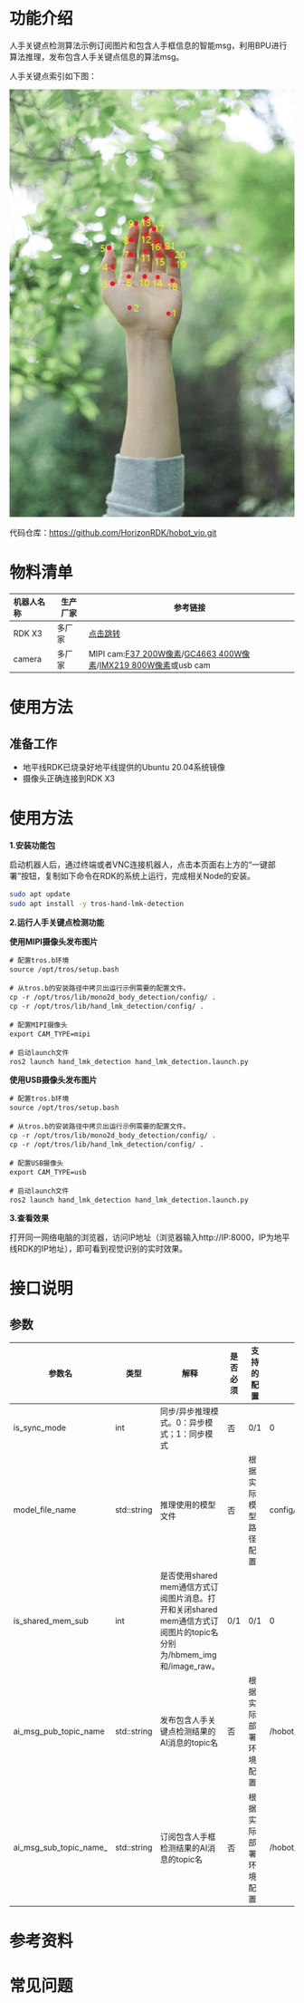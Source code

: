 # 功能介绍

人手关键点检测算法示例订阅图片和包含人手框信息的智能msg，利用BPU进行算法推理，发布包含人手关键点信息的算法msg。

人手关键点索引如下图：

![](./imgs/hand_lmk_index.jpeg)

代码仓库：<https://github.com/HorizonRDK/hobot_vio.git>

# 物料清单

| 机器人名称          | 生产厂家 | 参考链接                                                     |
| :------------------ | -------- | ------------------------------------------------------------ |
| RDK X3             | 多厂家 | [点击跳转](https://developer.horizon.ai/sunrise) |
| camera             | 多厂家 | MIPI cam:[F37 200W像素](https://detail.tmall.com/item.htm?abbucket=12&id=683310105141&ns=1&spm=a230r.1.14.28.1dd135f0wI2LwA&skuId=4897731532963)/[GC4663 400W像素](https://detail.tmall.com/item.htm?abbucket=12&id=683310105141&ns=1&spm=a230r.1.14.28.1dd135f0wI2LwA&skuId=4897731532963)/[IMX219 800W像素](https://detail.tmall.com/item.htm?abbucket=9&id=710344235988&rn=259e73f46059c2e6fc9de133ba9ddddf&spm=a1z10.5-b-s.w4011-22651484606.159.55df6a83NWrGPi)或usb cam|


# 使用方法

## 准备工作

- 地平线RDK已烧录好地平线提供的Ubuntu 20.04系统镜像
- 摄像头正确连接到RDK X3

# 使用方法

**1.安装功能包**

启动机器人后，通过终端或者VNC连接机器人，点击本页面右上方的“一键部署”按钮，复制如下命令在RDK的系统上运行，完成相关Node的安装。

```bash
sudo apt update
sudo apt install -y tros-hand-lmk-detection
```

**2.运行人手关键点检测功能**

**使用MIPI摄像头发布图片**

```shell
# 配置tros.b环境
source /opt/tros/setup.bash

# 从tros.b的安装路径中拷贝出运行示例需要的配置文件。
cp -r /opt/tros/lib/mono2d_body_detection/config/ .
cp -r /opt/tros/lib/hand_lmk_detection/config/ .

# 配置MIPI摄像头
export CAM_TYPE=mipi

# 启动launch文件
ros2 launch hand_lmk_detection hand_lmk_detection.launch.py
```

**使用USB摄像头发布图片**

```shell
# 配置tros.b环境
source /opt/tros/setup.bash

# 从tros.b的安装路径中拷贝出运行示例需要的配置文件。
cp -r /opt/tros/lib/mono2d_body_detection/config/ .
cp -r /opt/tros/lib/hand_lmk_detection/config/ .

# 配置USB摄像头
export CAM_TYPE=usb

# 启动launch文件
ros2 launch hand_lmk_detection hand_lmk_detection.launch.py
```

**3.查看效果**

打开同一网络电脑的浏览器，访问IP地址（浏览器输入http://IP:8000，IP为地平线RDK的IP地址），即可看到视觉识别的实时效果。

# 接口说明

## 参数

| 参数名                 | 类型        | 解释                                                                                                                | 是否必须 | 支持的配置           | 默认值                       |
| ---------------------- | ----------- | ------------------------------------------------------------------------------------------------------------------- | -------- | -------------------- | ---------------------------- |
| is_sync_mode           | int         | 同步/异步推理模式。0：异步模式；1：同步模式                                                                         | 否       | 0/1                  | 0                            |
| model_file_name        | std::string | 推理使用的模型文件                                                                                                  | 否       | 根据实际模型路径配置 | config/handLMKs.hbm          |
| is_shared_mem_sub      | int         | 是否使用shared mem通信方式订阅图片消息。打开和关闭shared mem通信方式订阅图片的topic名分别为/hbmem_img和/image_raw。 | 0/1      | 0/1                  | 0                            |
| ai_msg_pub_topic_name  | std::string | 发布包含人手关键点检测结果的AI消息的topic名                                                                         | 否       | 根据实际部署环境配置 | /hobot_hand_lmk_detection    |
| ai_msg_sub_topic_name_ | std::string | 订阅包含人手框检测结果的AI消息的topic名                                                                             | 否       | 根据实际部署环境配置 | /hobot_mono2d_body_detection |


# 参考资料


# 常见问题


